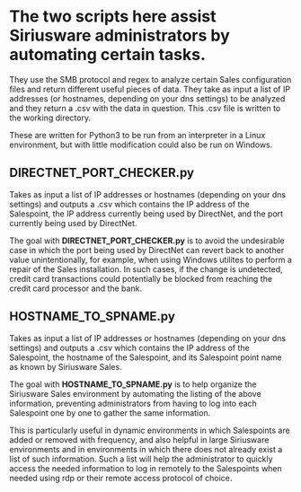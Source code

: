 # The two scripts here assist Siriusware administrators by automating certain tasks.

They use the SMB protocol and regex to analyze certain Sales configuration files and return different useful pieces of data.
They take as input a list of IP addresses (or hostnames, depending on your dns settings) to be analyzed and they return a .csv with the data in question. This .csv file is written to the working directory.

These are written for Python3 to be run from an interpreter in a Linux environment, but with little modification could also be run on Windows.

## DIRECTNET_PORT_CHECKER.py

Takes as input a list of IP addresses or hostnames (depending on your dns settings) and outputs a .csv which contains the IP address of the Salespoint, the IP address currently being used by DirectNet, and the port currently being used by DirectNet.

The goal with **DIRECTNET_PORT_CHECKER.py** is to avoid the undesirable case in which the port being used by DirectNet can revert back to another value unintentionally, for example, when using Windows utilites to perform a repair of the Sales installation. In such cases, if the change is undetected, credit card transactions could potentially be blocked from reaching the credit card processor and the bank.

## HOSTNAME_TO_SPNAME.py

Takes as input a list of IP addresses or hostnames (depending on your dns settings) and outputs a .csv which contains the IP address of the Salespoint, the hostname of the Salespoint, and its Salespoint point name as known by Siriusware Sales.

The goal with **HOSTNAME_TO_SPNAME.py** is to help organize the Siriusware Sales environment by automating the listing of the above information, preventing administrators from having to log into each Salespoint one by one to gather the same information.

This is particularly useful in dynamic environments in which Salespoints are added or removed with frequency, and also helpful in large Siriusware environments and in environments in which there does not already exist a list of such information. Such a list will help the administrator to quickly access the needed information to log in remotely to the Salespoints when needed using rdp or their remote access protocol of choice.
